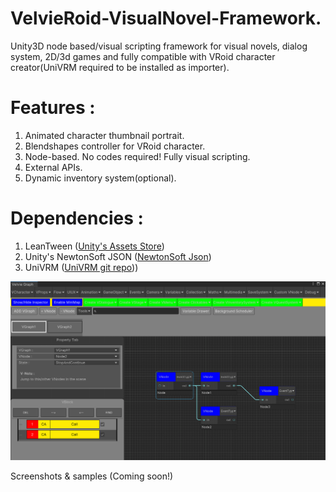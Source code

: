 # VelvieRoid-VisualNovel-Framework.  
Unity3D node based/visual scripting framework for visual novels, dialog system, 2D/3d games and fully compatible with VRoid character creator(UniVRM required to be installed as importer).  
  
# Features :  
1. Animated character thumbnail portrait.
2. Blendshapes controller for VRoid character.  
3. Node-based. No codes required! Fully visual scripting.  
4. External APIs.  
5. Dynamic inventory system(optional).  

# Dependencies :
1. LeanTween ([Unity's Assets Store](https://assetstore.unity.com/packages/tools/animation/leantween-3595))  
2. Unity's NewtonSoft JSON ([NewtonSoft Json](https://docs.unity3d.com/Packages/com.unity.nuget.newtonsoft-json@3.0/manual/index.html))  
3. UniVRM ([UniVRM git repo](https://github.com/vrm-c/UniVRM))) 
  
![Alt text](https://github.com/breadnone/VelvieRoid-VisualNovel-Framework/blob/main/VelviE-R/Resources/VProps/img/VelvieRoid-scr-00.png "VelvieRoid main GUI")  

Screenshots & samples (Coming soon!)
